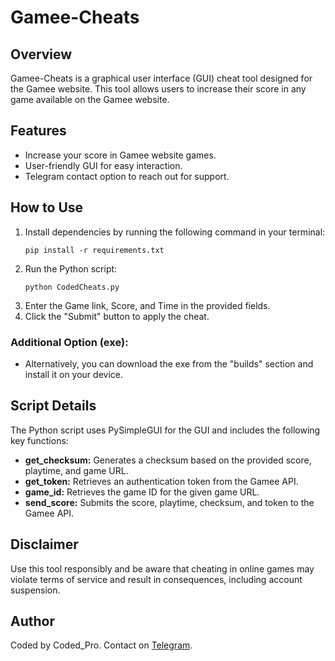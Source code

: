 # Gamee-Cheats

## Overview
Gamee-Cheats is a graphical user interface (GUI) cheat tool designed for the Gamee website. This tool allows users to increase their score in any game available on the Gamee website.

## Features
- Increase your score in Gamee website games.
- User-friendly GUI for easy interaction.
- Telegram contact option to reach out for support.

## How to Use
1. Install dependencies by running the following command in your terminal:
    ```
    pip install -r requirements.txt
    ```
2. Run the Python script:
    ```
    python CodedCheats.py
    ```
3. Enter the Game link, Score, and Time in the provided fields.
4. Click the "Submit" button to apply the cheat.

### Additional Option (exe):
- Alternatively, you can download the exe from the "builds" section and install it on your device.

## Script Details
The Python script uses PySimpleGUI for the GUI and includes the following key functions:
- **get_checksum:** Generates a checksum based on the provided score, playtime, and game URL.
- **get_token:** Retrieves an authentication token from the Gamee API.
- **game_id:** Retrieves the game ID for the given game URL.
- **send_score:** Submits the score, playtime, checksum, and token to the Gamee API.

## Disclaimer
Use this tool responsibly and be aware that cheating in online games may violate terms of service and result in consequences, including account suspension.

## Author
Coded by Coded_Pro. Contact on [Telegram](https://t.me/coded_pro).
